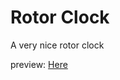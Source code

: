 # Rotor Clock
A very nice rotor clock

preview: [Here](https://raw.githack.com/TahaEasy/rotor-clock/master/index.html)
